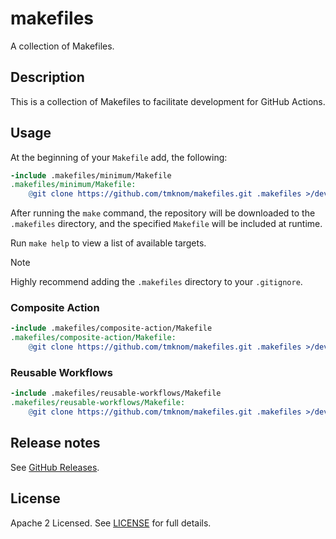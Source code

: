 # makefiles

A collection of Makefiles.

## Description

This is a collection of Makefiles to facilitate development for GitHub Actions.

## Usage

At the beginning of your `Makefile` add, the following:

```makefile
-include .makefiles/minimum/Makefile
.makefiles/minimum/Makefile:
	@git clone https://github.com/tmknom/makefiles.git .makefiles >/dev/null 2>&1
```

After running the `make` command, the repository will be downloaded to the `.makefiles` directory,
and the specified `Makefile` will be included at runtime.

Run `make help` to view a list of available targets.

> [!NOTE]
> Highly recommend adding the `.makefiles` directory to your `.gitignore`.

### Composite Action

```makefile
-include .makefiles/composite-action/Makefile
.makefiles/composite-action/Makefile:
	@git clone https://github.com/tmknom/makefiles.git .makefiles >/dev/null 2>&1
```

### Reusable Workflows

```makefile
-include .makefiles/reusable-workflows/Makefile
.makefiles/reusable-workflows/Makefile:
	@git clone https://github.com/tmknom/makefiles.git .makefiles >/dev/null 2>&1
```

## Release notes

See [GitHub Releases][releases].

## License

Apache 2 Licensed. See [LICENSE](LICENSE) for full details.

[releases]: https://github.com/tmknom/makefiles/releases
